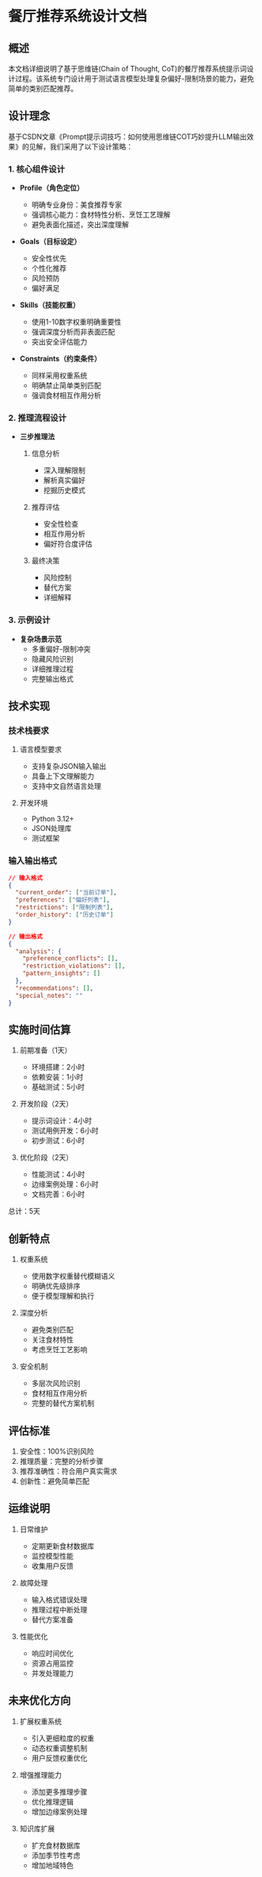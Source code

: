 # 餐厅推荐系统设计文档

## 概述
本文档详细说明了基于思维链(Chain of Thought, CoT)的餐厅推荐系统提示词设计过程。该系统专门设计用于测试语言模型处理复杂偏好-限制场景的能力，避免简单的类别匹配推荐。

## 设计理念
基于CSDN文章《Prompt提示词技巧：如何使用思维链COT巧妙提升LLM输出效果》的见解，我们采用了以下设计策略：

### 1. 核心组件设计
- **Profile（角色定位）**
  - 明确专业身份：美食推荐专家
  - 强调核心能力：食材特性分析、烹饪工艺理解
  - 避免表面化描述，突出深度理解

- **Goals（目标设定）**
  - 安全性优先
  - 个性化推荐
  - 风险预防
  - 偏好满足

- **Skills（技能权重）**
  - 使用1-10数字权重明确重要性
  - 强调深度分析而非表面匹配
  - 突出安全评估能力

- **Constraints（约束条件）**
  - 同样采用权重系统
  - 明确禁止简单类别匹配
  - 强调食材相互作用分析

### 2. 推理流程设计
- **三步推理法**
  1. 信息分析
     - 深入理解限制
     - 解析真实偏好
     - 挖掘历史模式
  
  2. 推荐评估
     - 安全性检查
     - 相互作用分析
     - 偏好符合度评估
  
  3. 最终决策
     - 风险控制
     - 替代方案
     - 详细解释

### 3. 示例设计
- **复杂场景示范**
  - 多重偏好-限制冲突
  - 隐藏风险识别
  - 详细推理过程
  - 完整输出格式

## 技术实现

### 技术栈要求
1. 语言模型要求
   - 支持复杂JSON输入输出
   - 具备上下文理解能力
   - 支持中文自然语言处理

2. 开发环境
   - Python 3.12+
   - JSON处理库
   - 测试框架

### 输入输出格式
```json
// 输入格式
{
  "current_order": ["当前订单"],
  "preferences": ["偏好列表"],
  "restrictions": ["限制列表"],
  "order_history": ["历史订单"]
}

// 输出格式
{
  "analysis": {
    "preference_conflicts": [],
    "restriction_violations": [],
    "pattern_insights": []
  },
  "recommendations": [],
  "special_notes": ""
}
```

## 实施时间估算
1. 前期准备（1天）
   - 环境搭建：2小时
   - 依赖安装：1小时
   - 基础测试：5小时

2. 开发阶段（2天）
   - 提示词设计：4小时
   - 测试用例开发：6小时
   - 初步测试：6小时

3. 优化阶段（2天）
   - 性能测试：4小时
   - 边缘案例处理：6小时
   - 文档完善：6小时

总计：5天

## 创新特点
1. 权重系统
   - 使用数字权重替代模糊语义
   - 明确优先级排序
   - 便于模型理解和执行

2. 深度分析
   - 避免类别匹配
   - 关注食材特性
   - 考虑烹饪工艺影响

3. 安全机制
   - 多层次风险识别
   - 食材相互作用分析
   - 完整的替代方案机制

## 评估标准
1. 安全性：100%识别风险
2. 推理质量：完整的分析步骤
3. 推荐准确性：符合用户真实需求
4. 创新性：避免简单匹配

## 运维说明
1. 日常维护
   - 定期更新食材数据库
   - 监控模型性能
   - 收集用户反馈

2. 故障处理
   - 输入格式错误处理
   - 推理过程中断处理
   - 替代方案准备

3. 性能优化
   - 响应时间优化
   - 资源占用监控
   - 并发处理能力

## 未来优化方向
1. 扩展权重系统
   - 引入更细粒度的权重
   - 动态权重调整机制
   - 用户反馈权重优化

2. 增强推理能力
   - 添加更多推理步骤
   - 优化推理逻辑
   - 增加边缘案例处理

3. 知识库扩展
   - 扩充食材数据库
   - 添加季节性考虑
   - 增加地域特色
